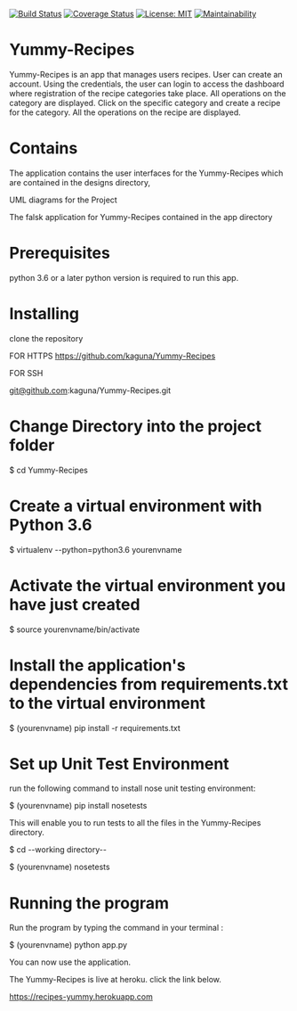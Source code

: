 [![Build Status](https://travis-ci.org/kaguna/Yummy-Recipes.svg?branch=develop)](https://travis-ci.org/kaguna/Yummy-Recipes)
[![Coverage Status](https://coveralls.io/repos/github/kaguna/Yummy-Recipes/badge.svg?branch=develop)](https://coveralls.io/github/kaguna/Yummy-Recipes?branch=develop)
[![License: MIT](https://img.shields.io/badge/License-MIT-yellow.svg)](https://github.com/kaguna/Yummy-Recipes/blob/develop/license.txt)
[![Maintainability](https://api.codeclimate.com/v1/badges/e463e6f3465d5a66d29e/maintainability)](https://codeclimate.com/github/kaguna/Yummy-Recipes/maintainability)

# Yummy-Recipes

Yummy-Recipes is an app that manages users recipes. User can create an account. Using the credentials, the user can login to access the dashboard where registration of the recipe categories take place.
All operations on the category are displayed. Click on the specific category and create a recipe for the category. All the operations on the recipe are displayed.
# Contains

The application contains the user interfaces for the Yummy-Recipes which are contained in the designs directory,

UML diagrams for the Project

The falsk application for Yummy-Recipes contained in the app directory

# Prerequisites

python 3.6 or a later python version is required to run this app.

# Installing
clone the repository

FOR HTTPS
https://github.com/kaguna/Yummy-Recipes

FOR SSH

git@github.com:kaguna/Yummy-Recipes.git

# Change Directory into the project folder

$ cd Yummy-Recipes

# Create a virtual environment with Python 3.6

$ virtualenv --python=python3.6 yourenvname

# Activate the virtual environment you have just created

$ source yourenvname/bin/activate

# Install the application's dependencies from requirements.txt to the virtual environment

$ (yourenvname) pip install -r requirements.txt

# Set up Unit Test Environment

run the following command to install nose unit testing environment:

$ (yourenvname) pip install nosetests

This will enable you to run tests to all the files in the Yummy-Recipes directory.

$ cd --working directory--

$ (yourenvname) nosetests

# Running the program

Run the program by typing the command in your terminal :

$  (yourenvname) python app.py 

You can now use the application.

The Yummy-Recipes is live at heroku. click the link below.

https://recipes-yummy.herokuapp.com